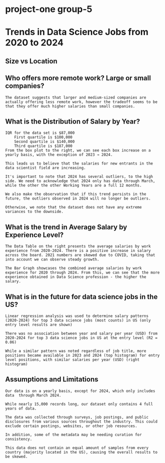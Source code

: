 # project-one group-5
# Trends in Data Science Jobs from 2020 to 2024

## Size vs Location

## Who offers more remote work? Large or small companies?
    The dataset suggests that larger and medium-sized companies are actually offering less remote work, however the tradeoff seems to be that they offer much higher salaries than small companies.

## What is the Distribution of Salary by Year?
    IQR for the data set is $87,000
        First quartile is $100,000
        Second quartile is $140,000
        Third quartile is $187,000
    From the box plot to the right, we can see each box increase on a yearly basis, with the exception of 2023 → 2024.

    This leads us to believe that the salaries for new entrants in the data scientist field are increasing.

    It's important to note that 2024 has several outliers, to the high side. We need to acknowledge that 2024 only has data through March, while the other the other Working Years are a full 12 months. 

    We also make the observation that if this trend persists in the future, the outliers observed in 2024 will no longer be outliers.
    
    Otherwise, we note that the dataset does not have any extreme variances to the downside.

## What is the trend in Average Salary by Experience Level?
    The Data Table on the right presents the average salaries by work experience from 2020-2024. There is a positive increase in salary across the board. 2021 numbers are skewed due to COVID, taking that into account we can observe steady growth. 

    The Bar Graph showcases the combined average salaries by work experience for 2020 through 2024. From this, we can see that the more experience obtained in Data Science profession - the higher the salary. 

## What is in the future for data science jobs in the US?
    Linear regression analysis was used to determine salary patterns (2020-2024) for top 3 data science jobs (most counts) in US (only entry level results are shown)

    There was no association between year and salary per year (USD) from 2020-2024 for top 3 data science jobs in US at the entry level (R2 = 0.06)

    While a similar pattern was noted regardless of job title, more positions became available in 2023 and 2024 (top histogram) for entry level positions, with similar salaries per year (USD) (right histogram)

## Assumptions and Limitations
    Our data is on a yearly basis, except for 2024, which only includes data  through March 2024.

    While nearly 15,000 records long, our dataset only contains 4 full years of data.

    The data was collected through surveys, job postings, and public disclosures from various sources throughout the industry. This could exclude certain postings, websites, or other job resources. 

    In addition, some of the metadata may be needing curation for consistency.

    This data does not contain an equal amount of samples from every country (majority located in the US), causing the overall results to be skewed. 


